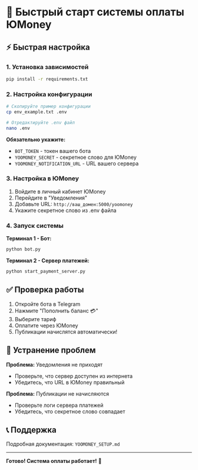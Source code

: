 # 🚀 Быстрый старт системы оплаты ЮMoney

## ⚡ Быстрая настройка

### 1. Установка зависимостей
```bash
pip install -r requirements.txt
```

### 2. Настройка конфигурации
```bash
# Скопируйте пример конфигурации
cp env_example.txt .env

# Отредактируйте .env файл
nano .env
```

**Обязательно укажите:**
- `BOT_TOKEN` - токен вашего бота
- `YOOMONEY_SECRET` - секретное слово для ЮMoney
- `YOOMONEY_NOTIFICATION_URL` - URL вашего сервера

### 3. Настройка в ЮMoney
1. Войдите в личный кабинет ЮMoney
2. Перейдите в "Уведомления"
3. Добавьте URL: `http://ваш_домен:5000/yoomoney`
4. Укажите секретное слово из .env файла

### 4. Запуск системы

**Терминал 1 - Бот:**
```bash
python bot.py
```

**Терминал 2 - Сервер платежей:**
```bash
python start_payment_server.py
```

## ✅ Проверка работы

1. Откройте бота в Telegram
2. Нажмите "Пополнить баланс 💳"
3. Выберите тариф
4. Оплатите через ЮMoney
5. Публикации начислятся автоматически!

## 🔧 Устранение проблем

**Проблема:** Уведомления не приходят
- Проверьте, что сервер доступен из интернета
- Убедитесь, что URL в ЮMoney правильный

**Проблема:** Публикации не начисляются
- Проверьте логи сервера платежей
- Убедитесь, что секретное слово совпадает

## 📞 Поддержка

Подробная документация: `YOOMONEY_SETUP.md`

---

**Готово! Система оплаты работает!** 🎉
